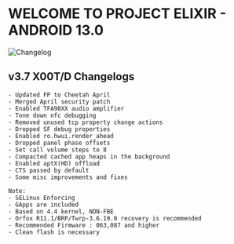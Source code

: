 # WELCOME TO PROJECT ELIXIR - ANDROID 13.0

![Changelog](https://i.imgur.com/woqWtdT.jpg)

## v3.7 X00T/D Changelogs
```
- Updated FP to Cheetah April
- Merged April security patch
- Enabled TFA98XX audio amplifier 
- Tone down nfc debugging 
- Removed unused tcp property change actions 
- Dropped SF debug properties 
- Enabled ro.hwui.render_ahead 
- Dropped panel phase offsets 
- Set call volume steps to 8 
- Compacted cached app heaps in the background 
- Enabled aptX(HD) offload
- CTS passed by default
- Some misc improvements and fixes

Note: 
- SELinux Enforcing
- GApps are included
- Based on 4.4 kernel, NON-FBE
- Orfox R11.1/BRP/Twrp-3.6.19.0 recovery is recommended
- Recommended Firmware : 063,087 and higher
- Clean flash is necessary
```
